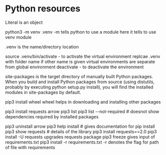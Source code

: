# Python resources

Literal is an object

python3 -m venv .venv
-m tells python to use a module here it tells to use venv module

.venv is the name/directory location

source .venv/bin/activate - to activate the virtual environment replcae .venv with folder name if other name is given
virtual environments are separate from global environment
deactivate - to deactivate the environment


site-packages is the target directory of manually built Python packages. When you build and install Python packages from
source (using distutils, probably by executing python setup.py install), you will find the installed modules in site-packages by default.

pip3 install wheel
wheel helps in downloading and installing other packages

pip3 install requests arrow
pip3 list
pip3 list --not-required # doesnot show dependencies required by installed packages

pip3 uninstall arrow
pip3 help install # gives documentation for pip install
pip3 show requests # details of the library
pip3 install requests==2.0
pip3 install -U requests upgrades requests package
pip3 freeze gives input of requirements.txt
pip3 install -r requirements.txt -r denotes the flag for path of file with requirements
